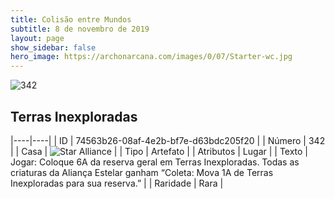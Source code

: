 ```yaml
---
title: Colisão entre Mundos
subtitle: 8 de novembro de 2019
layout: page
show_sidebar: false
hero_image: https://archonarcana.com/images/0/07/Starter-wc.jpg
---
```


![342](https://cdn.keyforgegame.com/media/card_front/pt/452_342_8J8XXPMHHR99_pt.png)

## Terras Inexploradas

|----|----|
| ID | 74563b26-08af-4e2b-bf7e-d63bdc205f20 |
| Número | 342 |
| Casa | ![Star Alliance](https://archonarcana.com/images/thumb/7/7d/Star_Alliance.png/22px-Star_Alliance.png "Aliança Estelar") |
| Tipo | Artefato |
| Atributos | Lugar |
| Texto | Jogar: Coloque 6A da reserva geral  em Terras Inexploradas. Todas as criaturas da Aliança Estelar ganham “Coleta: Mova 1A de Terras Inexploradas para sua reserva.” |
| Raridade | Rara |
